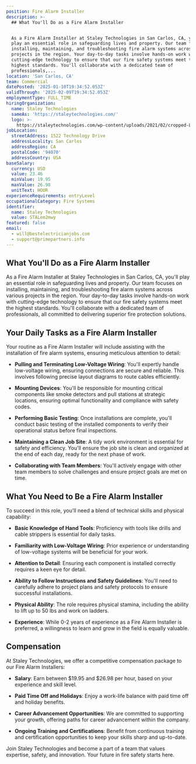 ```yaml
---
position: Fire Alarm Installer
description: >-
  ## What You'll Do as a Fire Alarm Installer


  As a Fire Alarm Installer at Staley Technologies in San Carlos, CA, you'll
  play an essential role in safeguarding lives and property. Our team focuses on
  installing, maintaining, and troubleshooting fire alarm systems across various
  projects in the region. Your day-to-day tasks involve hands-on work with
  cutting-edge technology to ensure that our fire safety systems meet the
  highest standards. You'll collaborate with a dedicated team of
  professionals,...
location: 'San Carlos, CA'
team: Commercial
datePosted: '2025-01-10T19:34:52.053Z'
validThrough: '2025-02-09T19:34:52.053Z'
employmentType: FULL_TIME
hiringOrganization:
  name: Staley Technologies
  sameAs: 'https://staleytechnologies.com/'
  logo: >-
    https://staleytechnologies.com/wp-content/uploads/2021/02/cropped-Logo_StaleyTechnologies.png
jobLocation:
  streetAddress: 1522 Technology Drive
  addressLocality: San Carlos
  addressRegion: CA
  postalCode: '94070'
  addressCountry: USA
baseSalary:
  currency: USD
  value: 23.46
  minValue: 19.95
  maxValue: 26.98
  unitText: HOUR
experienceRequirements: entryLevel
occupationalCategory: Fire Systems
identifier:
  name: Staley Technologies
  value: STALem2mwy
featured: false
email:
  - will@bestelectricianjobs.com
  - support@primepartners.info
---
```




## What You'll Do as a Fire Alarm Installer

As a Fire Alarm Installer at Staley Technologies in San Carlos, CA, you'll play an essential role in safeguarding lives and property. Our team focuses on installing, maintaining, and troubleshooting fire alarm systems across various projects in the region. Your day-to-day tasks involve hands-on work with cutting-edge technology to ensure that our fire safety systems meet the highest standards. You'll collaborate with a dedicated team of professionals, all committed to delivering superior fire protection solutions.

## Your Daily Tasks as a Fire Alarm Installer

Your routine as a Fire Alarm Installer will include assisting with the installation of fire alarm systems, ensuring meticulous attention to detail:

- **Pulling and Terminating Low-Voltage Wiring**: You'll expertly handle low-voltage wiring, ensuring connections are secure and reliable. This involves following precise layout diagrams to route cables efficiently.
  
- **Mounting Devices**: You'll be responsible for mounting critical components like smoke detectors and pull stations at strategic locations, ensuring optimal functionality and compliance with safety codes.

- **Performing Basic Testing**: Once installations are complete, you'll conduct basic testing of the installed components to verify their operational status before final inspections.

- **Maintaining a Clean Job Site**: A tidy work environment is essential for safety and efficiency. You'll ensure the job site is clean and organized at the end of each day, ready for the next phase of work.

- **Collaborating with Team Members**: You'll actively engage with other team members to solve challenges and ensure project goals are met on time.

## What You Need to Be a Fire Alarm Installer

To succeed in this role, you'll need a blend of technical skills and physical capability:

- **Basic Knowledge of Hand Tools**: Proficiency with tools like drills and cable strippers is essential for daily tasks.

- **Familiarity with Low-Voltage Wiring**: Prior experience or understanding of low-voltage systems will be beneficial for your work.

- **Attention to Detail**: Ensuring each component is installed correctly requires a keen eye for detail.

- **Ability to Follow Instructions and Safety Guidelines**: You'll need to carefully adhere to project plans and safety protocols to ensure successful installations.

- **Physical Ability**: The role requires physical stamina, including the ability to lift up to 50 lbs and work on ladders.

- **Experience**: While 0-2 years of experience as a Fire Alarm Installer is preferred, a willingness to learn and grow in the field is equally valuable.

## Compensation

At Staley Technologies, we offer a competitive compensation package to our Fire Alarm Installers:

- **Salary**: Earn between $19.95 and $26.98 per hour, based on your experience and skill level.

- **Paid Time Off and Holidays**: Enjoy a work-life balance with paid time off and holiday benefits.

- **Career Advancement Opportunities**: We are committed to supporting your growth, offering paths for career advancement within the company.

- **Ongoing Training and Certifications**: Benefit from continuous training and certification opportunities to keep your skills sharp and up-to-date.

Join Staley Technologies and become a part of a team that values expertise, safety, and innovation. Your future in fire safety starts here.